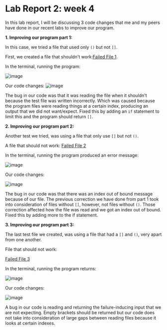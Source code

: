 # Lab Report 2: week 4

In this lab report, I will be discussing 3 code changes that me and my peers have done in our recent labs to improve our program. 

**1. Improving our program part 1:**

In this case, we tried a file that used only `()` but not `[]`.

First, we created a file that shouldn't work:[Failed File 1](https://github.com/lhailani/markdown-parse/blob/main/md3.md).

In the terminal, running the program: 

![image](https://user-images.githubusercontent.com/97707886/151602597-5c825b69-db96-4baf-802e-9be1757b4ed4.png)

Our code changes:
![image](https://user-images.githubusercontent.com/97707886/151602186-dadf4178-26ca-40dc-8e3c-440a12a08eea.png)

The bug in our code was that it was reading the file when it shouldn't because the test file was written incorrectly. Which was caused because the program files were reading things at a certain index, producing an output that we did not want/expect. Fixed this by adding an `if` statement to limit this and the program should return `[]`. 

**2. Improving our program part 2:**

Another test we tried, was using a file that only use `[]` but not `()`.

A file that should not work: [Failed File 2](https://github.com/lhailani/markdown-parse/blob/main/newmarkdown.md)

In the terminal, running the program produced an error message:

![image](https://user-images.githubusercontent.com/97707886/151605463-a33c2674-1cf1-4b09-868d-111f4b9a5619.png)

Our code changes: 

![image](https://user-images.githubusercontent.com/97707886/151605766-3cee310d-2025-4a2b-9893-1b2c3bbf3093.png)

The bug in our code was that there was an index out of bound message because of our file. The previous correction we have done from part 1 took into consideration of files without `[]`, however, not files without `()`. Those correction affected how the file was read and we got an index out of bound. Fixed this by adding more to the if statement. 

**3. Improving our program part 3:**

The last test file we created, was using a file that had a `[]` and `()`, very apart from one another.

File that should not work: 

[Failed File 3](https://github.com/lhailani/markdown-parse/blob/main/md4.md)

In the terminal, running the program returns:

![image](https://user-images.githubusercontent.com/97707886/151610271-caa154f3-de4a-4282-a5aa-554caca46127.png)

Our code changes:

![image](https://user-images.githubusercontent.com/97707886/151610517-1fcc749c-c872-4d39-8b81-a25a9de6ee5f.png)

A bug in our code is reading and returning the failure-inducing input that we are not expecting. Empty brackets should be returned but our code does not take into consideration of large gaps between reading files because it looks at certain indexes. 

